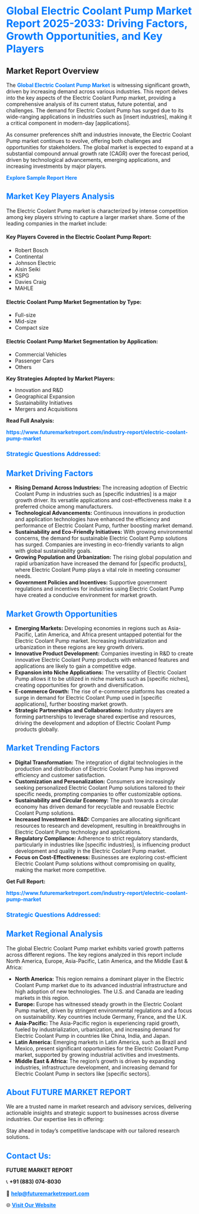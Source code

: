 <h1 style="color: #007BFF;">Global Electric Coolant Pump Market Report 2025-2033: Driving Factors, Growth Opportunities, and Key Players</h1>

<section id="overview">
<h2>Market Report Overview</h2>
<p>The <a href="https://www.futuremarketreport.com/industry-report/electric-coolant-pump-market" style="color: #007BFF; text-decoration: none;"><strong>Global Electric Coolant Pump Market</strong></a> is witnessing significant growth, driven by increasing demand across various industries. This report delves into the key aspects of the Electric Coolant Pump market, providing a comprehensive analysis of its current status, future potential, and challenges. The demand for Electric Coolant Pump has surged due to its wide-ranging applications in industries such as [insert industries], making it a critical component in modern-day [applications].</p>
<p>As consumer preferences shift and industries innovate, the Electric Coolant Pump market continues to evolve, offering both challenges and opportunities for stakeholders. The global market is expected to expand at a substantial compound annual growth rate (CAGR) over the forecast period, driven by technological advancements, emerging applications, and increasing investments by major players.</p>
</section>

<section id="overview">
<p><a href="https://www.futuremarketreport.com/request-sample/reportId=56897" style="color: #007BFF; text-decoration: none;"><strong>Explore Sample Report Here</strong></a></p>
</section>

<section id="key-players">
<h2 style="color: #007BFF;">Market Key Players Analysis</h2>
<p>The Electric Coolant Pump market is characterized by intense competition among key players striving to capture a larger market share. Some of the leading companies in the market include:</p>
<h4>Key Players Covered in the Electric Coolant Pump Report:</h4>
<ul><li>Robert Bosch</li><li>Continental</li><li>Johnson Electric</li><li>Aisin Seiki</li><li>KSPG</li><li>Davies Craig</li><li>MAHLE</li></ul>
<h4>Electric Coolant Pump Market Segmentation by Type:</h4>
<ul><li>Full-size</li><li>Mid-size</li><li>Compact size</li></ul>

<h4>Electric Coolant Pump Market Segmentation by Application:</h4>
<ul><li>Commercial Vehicles</li><li>Passenger Cars</li><li>Others</li></ul>
<p><strong>Key Strategies Adopted by Market Players:</strong></p>
<ul>
<li>Innovation and R&D</li>
<li>Geographical Expansion</li>
<li>Sustainability Initiatives</li>
<li>Mergers and Acquisitions</li>
</ul>
</section>

<section>
<p><strong>Read Full Analysis: </strong></p><a href="https://www.futuremarketreport.com/industry-report/electric-coolant-pump-market" style="color: #007BFF; text-decoration: none;"><strong>https://www.futuremarketreport.com/industry-report/electric-coolant-pump-market</strong></a>
<h3 style="color: #007BFF;">Strategic Questions Addressed:</h3>
</section>

<section id="driving-factors">
<h2 style="color: #007BFF;">Market Driving Factors</h2>
<ul>
<li><strong>Rising Demand Across Industries:</strong> The increasing adoption of Electric Coolant Pump in industries such as [specific industries] is a major growth driver. Its versatile applications and cost-effectiveness make it a preferred choice among manufacturers.</li>
<li><strong>Technological Advancements:</strong> Continuous innovations in production and application technologies have enhanced the efficiency and performance of Electric Coolant Pump, further boosting market demand.</li>
<li><strong>Sustainability and Eco-Friendly Initiatives:</strong> With growing environmental concerns, the demand for sustainable Electric Coolant Pump solutions has surged. Companies are investing in eco-friendly variants to align with global sustainability goals.</li>
<li><strong>Growing Population and Urbanization:</strong> The rising global population and rapid urbanization have increased the demand for [specific products], where Electric Coolant Pump plays a vital role in meeting consumer needs.</li>
<li><strong>Government Policies and Incentives:</strong> Supportive government regulations and incentives for industries using Electric Coolant Pump have created a conducive environment for market growth.</li>
</ul>
</section>

<section id="growth-opportunities">
<h2 style="color: #007BFF;">Market Growth Opportunities</h2>
<ul>
<li><strong>Emerging Markets:</strong> Developing economies in regions such as Asia-Pacific, Latin America, and Africa present untapped potential for the Electric Coolant Pump market. Increasing industrialization and urbanization in these regions are key growth drivers.</li>
<li><strong>Innovative Product Development:</strong> Companies investing in R&D to create innovative Electric Coolant Pump products with enhanced features and applications are likely to gain a competitive edge.</li>
<li><strong>Expansion into Niche Applications:</strong> The versatility of Electric Coolant Pump allows it to be utilized in niche markets such as [specific niches], creating opportunities for growth and diversification.</li>
<li><strong>E-commerce Growth:</strong> The rise of e-commerce platforms has created a surge in demand for Electric Coolant Pump used in [specific applications], further boosting market growth.</li>
<li><strong>Strategic Partnerships and Collaborations:</strong> Industry players are forming partnerships to leverage shared expertise and resources, driving the development and adoption of Electric Coolant Pump products globally.</li>
</ul>
</section>

<section id="trending-factors">
<h2 style="color: #007BFF;">Market Trending Factors</h2>
<ul>
<li><strong>Digital Transformation:</strong> The integration of digital technologies in the production and distribution of Electric Coolant Pump has improved efficiency and customer satisfaction.</li>
<li><strong>Customization and Personalization:</strong> Consumers are increasingly seeking personalized Electric Coolant Pump solutions tailored to their specific needs, prompting companies to offer customizable options.</li>
<li><strong>Sustainability and Circular Economy:</strong> The push towards a circular economy has driven demand for recyclable and reusable Electric Coolant Pump solutions.</li>
<li><strong>Increased Investment in R&D:</strong> Companies are allocating significant resources to research and development, resulting in breakthroughs in Electric Coolant Pump technology and applications.</li>
<li><strong>Regulatory Compliance:</strong> Adherence to strict regulatory standards, particularly in industries like [specific industries], is influencing product development and quality in the Electric Coolant Pump market.</li>
<li><strong>Focus on Cost-Effectiveness:</strong> Businesses are exploring cost-efficient Electric Coolant Pump solutions without compromising on quality, making the market more competitive.</li>
</ul>
</section>

<section>
<p><strong>Get Full Report: </strong></p><a href="https://www.futuremarketreport.com/industry-report/electric-coolant-pump-market" style="color: #007BFF; text-decoration: none;"><strong>https://www.futuremarketreport.com/industry-report/electric-coolant-pump-market</strong></a>
<h3 style="color: #007BFF;">Strategic Questions Addressed:</h3>
</section>


<section id="regional-analysis">
<h2 style="color: #007BFF;">Market Regional Analysis</h2>
<p>The global Electric Coolant Pump market exhibits varied growth patterns across different regions. The key regions analyzed in this report include North America, Europe, Asia-Pacific, Latin America, and the Middle East & Africa:</p>
<ul>
<li><strong>North America:</strong> This region remains a dominant player in the Electric Coolant Pump market due to its advanced industrial infrastructure and high adoption of new technologies. The U.S. and Canada are leading markets in this region.</li>
<li><strong>Europe:</strong> Europe has witnessed steady growth in the Electric Coolant Pump market, driven by stringent environmental regulations and a focus on sustainability. Key countries include Germany, France, and the U.K.</li>
<li><strong>Asia-Pacific:</strong> The Asia-Pacific region is experiencing rapid growth, fueled by industrialization, urbanization, and increasing demand for Electric Coolant Pump in countries like China, India, and Japan.</li>
<li><strong>Latin America:</strong> Emerging markets in Latin America, such as Brazil and Mexico, present significant opportunities for the Electric Coolant Pump market, supported by growing industrial activities and investments.</li>
<li><strong>Middle East & Africa:</strong> The region’s growth is driven by expanding industries, infrastructure development, and increasing demand for Electric Coolant Pump in sectors like [specific sectors].</li>
</ul>
</section>

<footer>
<h2 style="color: #007BFF;">About FUTURE MARKET REPORT</h2>
<p>We are a trusted name in market research and advisory services, delivering actionable insights and strategic support to businesses across diverse industries. Our expertise lies in offering:</p>

<p>Stay ahead in today’s competitive landscape with our tailored research solutions.</p>

<h2 style="color: #007BFF;">Contact Us:</h2>
<p><strong>FUTURE MARKET REPORT</strong></p>
<p>📞 <strong>+91 (883) 074-8030</strong></p>
<p>📧 <strong><a href="mailto:help@futuremarketreport.com" style="color: #007BFF;">help@futuremarketreport.com</a></strong></p>
<p>🌐 <strong><a href="https://www.futuremarketreport.com/" style="color: #007BFF;">Visit Our Website</a></strong></p>
</footer>